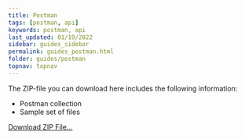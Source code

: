 ```yaml
---
title: Postman
tags: [postman, api]
keywords: postman, api
last_updated: 01/19/2022
sidebar: guides_sidebar
permalink: guides_postman.html
folder: guides/postman
topnav: topnav
---
```


The ZIP-file you can download here includes the following information:

- Postman collection
- Sample set of files

[Download ZIP File...](/dossier-api-documentation/pages/guides/postman/download/personnel_file_postman.zip)
